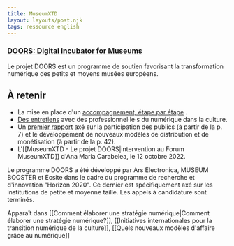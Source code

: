 ```yaml
---
title: MuseumXTD  
layout: layouts/post.njk  
tags: ressource english
---
```

### [DOORS: Digital Incubator for Museums](https://ars.electronica.art/doors/en/)
Le projet DOORS est un programme de soutien favorisant la transformation numérique des petits et moyens musées européens. 

## À retenir
- La mise en place d'un [accompagnement, étape par étape](https://ars.electronica.art/doors/en/pilots/) .
- [Des entretiens](https://ars.electronica.art/doors/en/Library/) avec des professionnel·le·s du numérique dans la culture. 
- Un [premier rapport](https://ars.electronica.art/doors/files/2022/05/DOORS-Sparkle-report.pdf) axé sur la participation des publics (à partir de la p. 7) et le développement de nouveaux modèles de distribution et de monétisation (à partir de la p. 42).  
- L'[[MuseumXTD - Le projet DOORS|intervention au Forum MuseumXTD]] d'Ana Maria Carabelea, le 12 octobre 2022. 

Le programme DOORS a été développé par Ars Electronica, MUSEUM BOOSTER et Ecsite dans le cadre du programme de recherche et d'innovation "Horizon 2020". Ce dernier est spécifiquement axé sur les institutions de petite et moyenne taille. Les appels à candidature sont terminés. 

Apparaît dans [[Comment élaborer une stratégie numérique|Comment élaborer une stratégie numérique?]], [[Initiatives internationales pour la transition numérique de la culture]], [[Quels nouveaux modèles d'affaire grâce au numérique]]